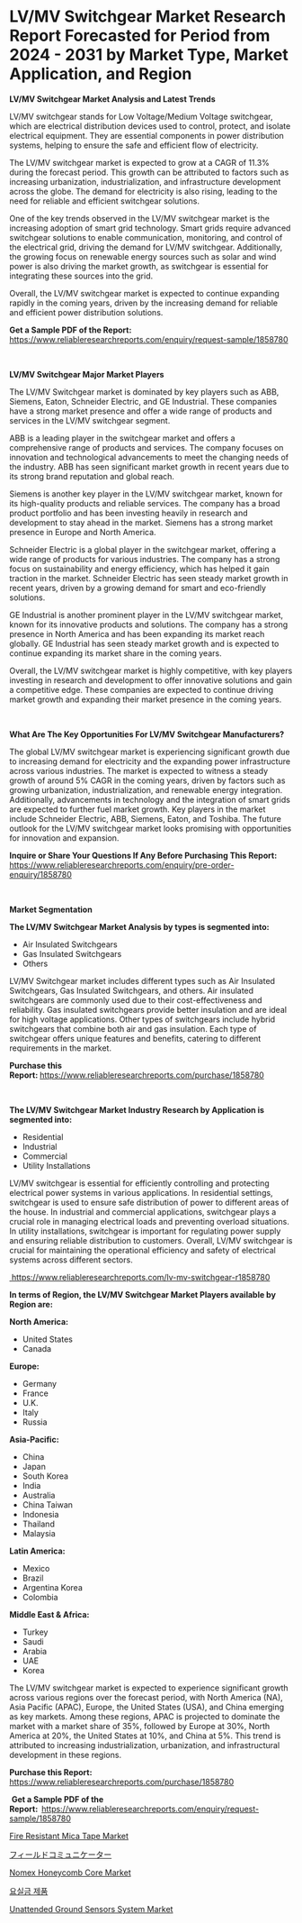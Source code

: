 <p><h1>LV/MV Switchgear Market Research Report Forecasted for Period from 2024 -  2031 by Market Type, Market Application, and Region</h1></p><p><strong>LV/MV Switchgear Market Analysis and Latest Trends</strong></p>
<p><p>LV/MV switchgear stands for Low Voltage/Medium Voltage switchgear, which are electrical distribution devices used to control, protect, and isolate electrical equipment. They are essential components in power distribution systems, helping to ensure the safe and efficient flow of electricity.</p><p>The LV/MV switchgear market is expected to grow at a CAGR of 11.3% during the forecast period. This growth can be attributed to factors such as increasing urbanization, industrialization, and infrastructure development across the globe. The demand for electricity is also rising, leading to the need for reliable and efficient switchgear solutions.</p><p>One of the key trends observed in the LV/MV switchgear market is the increasing adoption of smart grid technology. Smart grids require advanced switchgear solutions to enable communication, monitoring, and control of the electrical grid, driving the demand for LV/MV switchgear. Additionally, the growing focus on renewable energy sources such as solar and wind power is also driving the market growth, as switchgear is essential for integrating these sources into the grid.</p><p>Overall, the LV/MV switchgear market is expected to continue expanding rapidly in the coming years, driven by the increasing demand for reliable and efficient power distribution solutions.</p></p>
<p><strong>Get a Sample PDF of the Report:&nbsp;</strong> <a href="https://www.reliableresearchreports.com/enquiry/request-sample/1858780">https://www.reliableresearchreports.com/enquiry/request-sample/1858780</a></p>
<p>&nbsp;</p>
<p><strong>LV/MV Switchgear Major Market Players</strong></p>
<p><p>The LV/MV Switchgear market is dominated by key players such as ABB, Siemens, Eaton, Schneider Electric, and GE Industrial. These companies have a strong market presence and offer a wide range of products and services in the LV/MV switchgear segment. </p><p>ABB is a leading player in the switchgear market and offers a comprehensive range of products and services. The company focuses on innovation and technological advancements to meet the changing needs of the industry. ABB has seen significant market growth in recent years due to its strong brand reputation and global reach.</p><p>Siemens is another key player in the LV/MV switchgear market, known for its high-quality products and reliable services. The company has a broad product portfolio and has been investing heavily in research and development to stay ahead in the market. Siemens has a strong market presence in Europe and North America.</p><p>Schneider Electric is a global player in the switchgear market, offering a wide range of products for various industries. The company has a strong focus on sustainability and energy efficiency, which has helped it gain traction in the market. Schneider Electric has seen steady market growth in recent years, driven by a growing demand for smart and eco-friendly solutions.</p><p>GE Industrial is another prominent player in the LV/MV switchgear market, known for its innovative products and solutions. The company has a strong presence in North America and has been expanding its market reach globally. GE Industrial has seen steady market growth and is expected to continue expanding its market share in the coming years.</p><p>Overall, the LV/MV switchgear market is highly competitive, with key players investing in research and development to offer innovative solutions and gain a competitive edge. These companies are expected to continue driving market growth and expanding their market presence in the coming years.</p></p>
<p>&nbsp;</p>
<p><strong>What Are The Key Opportunities For LV/MV Switchgear Manufacturers?</strong></p>
<p><p>The global LV/MV switchgear market is experiencing significant growth due to increasing demand for electricity and the expanding power infrastructure across various industries. The market is expected to witness a steady growth of around 5% CAGR in the coming years, driven by factors such as growing urbanization, industrialization, and renewable energy integration. Additionally, advancements in technology and the integration of smart grids are expected to further fuel market growth. Key players in the market include Schneider Electric, ABB, Siemens, Eaton, and Toshiba. The future outlook for the LV/MV switchgear market looks promising with opportunities for innovation and expansion.</p></p>
<p><strong>Inquire or Share Your Questions If Any Before Purchasing This Report:</strong> <a href="https://www.reliableresearchreports.com/enquiry/pre-order-enquiry/1858780">https://www.reliableresearchreports.com/enquiry/pre-order-enquiry/1858780</a></p>
<p>&nbsp;</p>
<p><strong>Market Segmentation</strong></p>
<p><strong>The LV/MV Switchgear Market Analysis by types is segmented into:</strong></p>
<p><ul><li>Air Insulated Switchgears</li><li>Gas Insulated Switchgears</li><li>Others</li></ul></p>
<p><p>LV/MV Switchgear market includes different types such as Air Insulated Switchgears, Gas Insulated Switchgears, and others. Air insulated switchgears are commonly used due to their cost-effectiveness and reliability. Gas insulated switchgears provide better insulation and are ideal for high voltage applications. Other types of switchgears include hybrid switchgears that combine both air and gas insulation. Each type of switchgear offers unique features and benefits, catering to different requirements in the market.</p></p>
<p><strong>Purchase this Report:&nbsp;</strong><a href="https://www.reliableresearchreports.com/purchase/1858780">https://www.reliableresearchreports.com/purchase/1858780</a></p>
<p>&nbsp;</p>
<p><strong>The LV/MV Switchgear Market Industry Research by Application is segmented into:</strong></p>
<p><ul><li>Residential</li><li>Industrial</li><li>Commercial</li><li>Utility Installations</li></ul></p>
<p><p>LV/MV switchgear is essential for efficiently controlling and protecting electrical power systems in various applications. In residential settings, switchgear is used to ensure safe distribution of power to different areas of the house. In industrial and commercial applications, switchgear plays a crucial role in managing electrical loads and preventing overload situations. In utility installations, switchgear is important for regulating power supply and ensuring reliable distribution to customers. Overall, LV/MV switchgear is crucial for maintaining the operational efficiency and safety of electrical systems across different sectors.</p></p>
<p><a href="https://www.reliableresearchreports.com/lv-mv-switchgear-r1858780">&nbsp;https://www.reliableresearchreports.com/lv-mv-switchgear-r1858780</a></p>
<p><strong>In terms of Region, the LV/MV Switchgear Market Players available by Region are:</strong></p>
<p>
    <p> <strong> North America: </strong>
        <ul>
            <li>United States</li>
            <li>Canada</li>
        </ul>
        </p> 
    <p> <strong> Europe: </strong>
        <ul>
            <li>Germany</li>
            <li>France</li>
            <li>U.K.</li>
            <li>Italy</li>
            <li>Russia</li>
        </ul>
        </p> 
    <p> <strong> Asia-Pacific: </strong>
        <ul>
            <li>China</li>
            <li>Japan</li>
            <li>South Korea</li>
            <li>India</li>
            <li>Australia</li>
            <li>China Taiwan</li>
            <li>Indonesia</li>
            <li>Thailand</li>
            <li>Malaysia</li>
        </ul>
        </p> 
    <p> <strong> Latin America: </strong>
        <ul>
            <li>Mexico</li>
            <li>Brazil</li>
            <li>Argentina Korea</li>
            <li>Colombia</li>
        </ul>
        </p> 
    <p> <strong> Middle East & Africa: </strong>
        <ul>
            <li>Turkey</li>
            <li>Saudi</li>
            <li>Arabia</li>
            <li>UAE</li>
            <li>Korea</li>
        </ul>
    </p>
    </p>
<p><p>The LV/MV switchgear market is expected to experience significant growth across various regions over the forecast period, with North America (NA), Asia Pacific (APAC), Europe, the United States (USA), and China emerging as key markets. Among these regions, APAC is projected to dominate the market with a market share of 35%, followed by Europe at 30%, North America at 20%, the United States at 10%, and China at 5%. This trend is attributed to increasing industrialization, urbanization, and infrastructural development in these regions.</p></p>
<p><strong>Purchase this Report: </strong><a href="https://www.reliableresearchreports.com/purchase/1858780">https://www.reliableresearchreports.com/purchase/1858780</a></p>
<p>&nbsp;<strong>Get a Sample PDF of the Report:&nbsp;&nbsp;</strong><a href="https://www.reliableresearchreports.com/enquiry/request-sample/1858780">https://www.reliableresearchreports.com/enquiry/request-sample/1858780</a></p>
<p><strong></strong></p>
<p><p><a href="https://issuu.com/reportprime-2/docs/fire-resistant-mica-tape-market-size-2030.pptx">Fire Resistant Mica Tape Market</a></p><p><a href="https://github.com/LeanneBruen2023/Market-Research-Report-List-1/blob/main/489450442972.md">フィールドコミュニケーター</a></p><p><a href="https://issuu.com/reportprime-2/docs/nomex-honeycomb-core-market-size-2030.pptx">Nomex Honeycomb Core Market</a></p><p><a href="https://github.com/Skyleitney456456/Market-Research-Report-List-1/blob/main/651342839583.md">요실금 제품</a></p><p><a href="https://github.com/bmorecock/Market-Research-Report-List-3/blob/main/unattended-ground-sensors-system-market.md">Unattended Ground Sensors System Market</a></p></p>